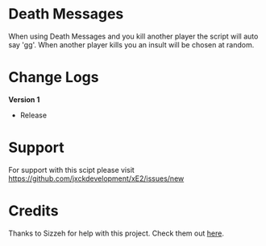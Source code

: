 # Death Messages
When using Death Messages and you kill another player the script will auto say 'gg'. When another player kills you an insult will be chosen at random.

# Change Logs
**Version 1**
- Release

# Support
For support with this scipt please visit https://github.com/jxckdevelopment/xE2/issues/new

# Credits
Thanks to Sizzeh for help with this project.
Check them out [here](https://www.youtube.com/channel/UCiTMILKws2i095t-u9WIADQ?sub_confirmation=1).

